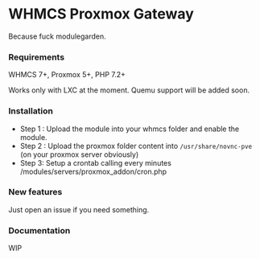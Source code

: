 # WHMCS Proxmox Gateway

Because fuck modulegarden.

### Requirements
WHMCS 7+, Proxmox 5+, PHP 7.2+

Works only with LXC at the moment. Quemu support will be added soon.

### Installation
* Step 1 : Upload the module into your whmcs folder and enable the module. 
* Step 2 : Upload the proxmox folder content into `/usr/share/novnc-pve` (on your proxmox server obviously)
* Step 3: Setup a crontab calling every minutes /modules/servers/proxmox_addon/cron.php

### New features 
Just open an issue if you need something.

### Documentation
WIP
